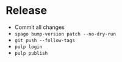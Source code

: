 # Release

* Commit all changes
* `spago bump-version patch --no-dry-run`
* `git push --follow-tags`
* `pulp login`
* `pulp publish`
